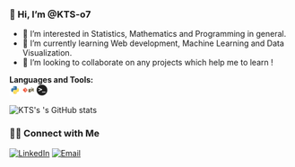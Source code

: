  ### 👋 Hi, I’m @KTS-o7
- 👀 I’m interested in Statistics, Mathematics and Programming in general.
- 🌱 I’m currently learning Web development, Machine Learning and Data Visualization. 
- 💞️ I’m looking to collaborate on any projects which help me to learn !

**Languages and Tools:**  
<code><img height="20" src="https://raw.githubusercontent.com/github/explore/80688e429a7d4ef2fca1e82350fe8e3517d3494d/topics/python/python.png"></code>
<code><img height="20" src="https://raw.githubusercontent.com/github/explore/80688e429a7d4ef2fca1e82350fe8e3517d3494d/topics/git/git.png"></code>
<code><img height="20" src="https://raw.githubusercontent.com/github/explore/80688e429a7d4ef2fca1e82350fe8e3517d3494d/topics/terminal/terminal.png"></code>
<!---<code><img height="20" src="https://raw.githubusercontent.com/github/explore/80688e429a7d4ef2fca1e82350fe8e3517d3494d/topics/javascript/javascript.png"></code>
<code><img height="20" src="https://raw.githubusercontent.com/github/explore/80688e429a7d4ef2fca1e82350fe8e3517d3494d/topics/react/react.png"></code>
<code><img height="20" src="https://raw.githubusercontent.com/github/explore/80688e429a7d4ef2fca1e82350fe8e3517d3494d/topics/nodejs/nodejs.png"></code>
<code><img height="20" src="https://raw.githubusercontent.com/github/explore/80688e429a7d4ef2fca1e82350fe8e3517d3494d/topics/cpp/cpp.png"></code>
<code><img height="20" src="https://raw.githubusercontent.com/github/explore/80688e429a7d4ef2fca1e82350fe8e3517d3494d/topics/mysql/mysql.png"></code>--->

 

![KTS's 's GitHub stats](https://github-readme-stats.vercel.app/api?username=KTS-o7&show_icons=true&theme=github_dark)

<h3> 🤝🏻 Connect with Me </h3>
<p align="center">

<a href="https://www.linkedin.com/in/krishnatejaswi-shenthar/" target="_blank"><img alt="LinkedIn" src="https://img.shields.io/badge/LinkedIn-@Krishnatejaswi Shenthar-blue?style=flat&logo=linkedin"></a>
<a href="mailto:krishna.tejaswi@shenthar.com"><img alt="Email" src="https://img.shields.io/badge/Email-krishna.tejaswi@shenthar.com-blue?style=flat&logo=gmail"></a>
</p>

<!---
KTS-o7/KTS-o7 is a ✨ special ✨ repository because its `README.md` (this file) appears on your GitHub profile.
You can click the Preview link to take a look at your changes.
--->
